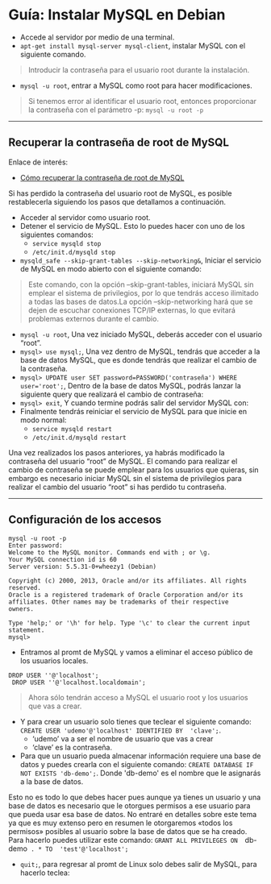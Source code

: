 
# Guía: Instalar MySQL en Debian

* Accede al servidor por medio de una terminal.
* `apt-get install mysql-server mysql-client`, instalar MySQL con el siguiente comando.

> Introducir la contraseña para el usuario root durante la instalación.

* `mysql -u root`, entrar a MySQL como root para hacer modificaciones.

> Si tenemos error al identificar el usuario root, entonces proporcionar la contraseña con el parámetro -p: `mysql -u root -p`

---

## Recuperar la contraseña de root de MySQL

Enlace de interés:
* [Cómo recuperar la contraseña de root de MySQL](https://clouding.io/kb/mysql-como-recuperar-la-contrasena-de-root/)

Si has perdido la contraseña del usuario root de MySQL, es posible restablecerla siguiendo los pasos que detallamos a continuación.

* Acceder al servidor como usuario root.
* Detener el servicio de MySQL. Esto lo puedes hacer con uno de los siguientes comandos:
    * `service mysqld stop`
    * `/etc/init.d/mysqld stop`
* `mysqld_safe --skip-grant-tables --skip-networking&`, Iniciar el servicio de MySQL en modo abierto con el siguiente comando:

> Este comando, con la opción –skip-grant-tables, iniciará MySQL sin emplear el sistema de privilegios, por lo que tendrás acceso ilimitado a todas las bases de datos.La opción –skip-networking hará que se dejen de escuchar conexiones TCP/IP externas, lo que evitará problemas externos durante el cambio.

* `mysql -u root`, Una vez iniciado MySQL, deberás acceder con el usuario “root”.
* `mysql> use mysql;`, Una vez dentro de MySQL, tendrás que acceder a la base de datos MySQL, que es donde tendrás que realizar el cambio de la contraseña.
* `mysql> UPDATE user SET password=PASSWORD('contraseña') WHERE user='root';`, Dentro de la base de datos MySQL, podrás lanzar la siguiente query que realizará el cambio de contraseña:
* `mysql> exit`, Y cuando termine podrás salir del servidor MySQL con:
* Finalmente tendrás reiniciar el servicio de MySQL para que inicie en modo normal:
    * `service mysqld restart`
    * `/etc/init.d/mysqld restart`

Una vez realizados los pasos anteriores, ya habrás modificado la contraseña del usuario “root” de MySQL. El comando para realizar el cambio de contraseña se puede emplear para los usuarios que quieras, sin embargo es necesario iniciar MySQL sin el sistema de privilegios para realizar el cambio del usuario “root” si has perdido tu contraseña.

---


## Configuración de los accesos

```
mysql -u root -p
Enter password:
Welcome to the MySQL monitor. Commands end with ; or \g.
Your MySQL connection id is 60
Server version: 5.5.31-0+wheezy1 (Debian)

Copyright (c) 2000, 2013, Oracle and/or its affiliates. All rights reserved.
Oracle is a registered trademark of Oracle Corporation and/or its
affiliates. Other names may be trademarks of their respective
owners.

Type 'help;' or '\h' for help. Type '\c' to clear the current input statement.
mysql>
```

* Entramos al promt de MySQL y vamos a eliminar el acceso público de los usuarios locales.
```
DROP USER ''@'localhost';
 DROP USER ''@'localhost.localdomain';
```

> Ahora sólo tendrán acceso a MySQL el usuario root y los usuarios que vas a crear.

* Y para crear un usuario solo tienes que teclear el siguiente comando:
`CREATE USER 'udemo'@'localhost' IDENTIFIED BY  'clave';`.
     * ‘udemo’ va a ser el nombre de usuario que vas a crear
     * ‘clave’ es la contraseña.
* Para que un usuario pueda almacenar información requiere una base de datos y puedes crearla con el siguiente comando: `CREATE DATABASE IF NOT EXISTS 'db-demo';`. Donde 'db-demo' es el nombre que le asignarás a la base de datos.

Esto no es todo lo que debes hacer pues aunque ya tienes un usuario y una base de datos es necesario que le otorgues permisos a ese usuario para que pueda usar esa base de datos. No entraré en detalles sobre este tema ya que es muy extenso pero en resumen le otorgaremos «todos los permisos» posibles al usuario sobre la base de datos que se ha creado. Para hacerlo puedes utilizar este comando:
`GRANT ALL PRIVILEGES ON  `db-demo` . * TO  'test'@'localhost';`
* `quit;`, para regresar al promt de Linux solo debes salir de MySQL, para hacerlo teclea:
